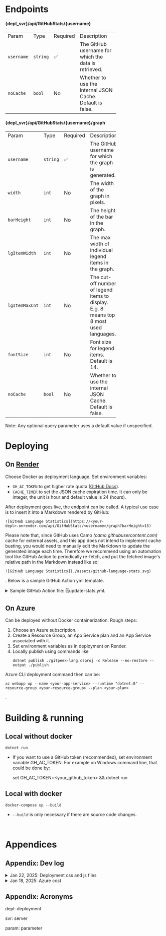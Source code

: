 # Endpoints

#### {depl_svr}/api/GitHubStats/{username}
<table style="max-width: 70%; width: auto; border-collapse: collapse;">
  <tbody>
    <tr>
      <td>Param</td>
      <td>Type</td>
      <td>Required</td>
      <td>Description</td>
    </tr>
    <tr>
      <td><code>username</code></td>
      <td><code>string</code></td>
      <td>✅</td>
      <td>The GitHub username for which the data is retrieved.</td>
    </tr>
    <tr>
      <td><code>noCache</code></td>
      <td><code>bool</code></td>
      <td>No</td>
      <td>Whether to use the internal JSON Cache. Default is false.</td>
    </tr>
  </tbody>
</table>

#### {depl_svr}/api/GitHubStats/{username}/graph
<table style="max-width: 70%; width: auto; border-collapse: collapse;">
  <tbody>
    <tr>
      <td>Param</td>
      <td>Type</td>
      <td>Required</td>
      <td>Description</td>
    </tr>
    <tr>
      <td><code>username</code></td>
      <td><code>string</code></td>
      <td>✅</td>
      <td>The GitHub username for which the graph is generated.</td>
    </tr>
    <tr>
      <td><code>width</code></td>
      <td><code>int</code></td>
      <td>No</td>
      <td>The width of the graph in pixels.</td>
    </tr>
    <tr>
      <td><code>barHeight</code></td>
      <td><code>int</code></td>
      <td>No</td>
      <td>The height of the bar in the graph.</td>
    </tr>
    <tr>
      <td><code>lgItemWidth</code></td>
      <td><code>int</code></td>
      <td>No</td>
      <td>The max width of individual legend items in the graph.</td>
    </tr>
    <tr>
      <td><code>lgItemMaxCnt</code></td>
      <td><code>int</code></td>
      <td>No</td>
      <td>The cut-off number of legend items to display. E.g. 8 means top 8 most used languages.</td>
    </tr>
    <tr>
      <td><code>fontSize</code></td>
      <td><code>int</code></td>
      <td>No</td>
      <td>Font size for legend items. Default is 14.</td>
    </tr>
    <tr>
      <td><code>noCache</code></td>
      <td><code>bool</code></td>
      <td>No</td>
      <td>Whether to use the internal JSON Cache. Default is false.</td>
    </tr>
  </tbody>
</table>

Note: Any optional query parameter uses a default value if unspecified.

# Deploying

## On [Render](https://render.com/)

Choose Docker as deployment language. Set environment variables:
  - `GH_AC_TOKEN` to get higher rate quota ([GitHub Docs](https://docs.github.com/en/rest/rate-limit/rate-limit?apiVersion=2022-11-28)).
  - `CACHE_TIMER` to set the JSON cache expiration time. It can only be integer, the unit is hour and default value is 24 (hours).

After deployment goes live, the endpoint can be called. A typical use case is to insert it into a Markdown rendered by GitHub:
  
  ```
  ![GitHub Language Statistics](https://<your-depl>.onrender.com/api/GitHubStats/<username>/graph?barHeight=15)
  ```

Please note that, since GitHub uses Camo *(camo.githubusercontent.com)* cache for external assets, and this app does not intend to implement cache busting, you would need to manually edit the Markdown to update the generated image each time. Therefore we recommend using an automation tool like GitHub Action to periodically re-fetch, and put the fetched image's relative path in the Markdown instead like so:
  ```
  ![GitHub Language Statistics](./assets/github-language-stats.svg)
  ```
. Below is a sample GitHub Action yml template.

<details>
<summary>Sample GitHub Action file: 🗒️update-stats.yml.</summary>

    name: Update GitHub Language Stats

    on:
      schedule:
        - cron: '0 */24 * * *' # Run every 24 hours
      workflow_dispatch:       # Allow manual trigger

    permissions:
      contents: write

    jobs:
      update-stats:
        runs-on: ubuntu-latest
        steps:
          - uses: actions/checkout@v4

          - name: Fetch stats from gitpeek-lang
            run: |
              mkdir -p assets
              curl "https://<your-depl>.onrender.com/api/GitHubStats/<username>/graph?barHeight=15" > assets/github-language-stats.svg

          - name: Commit and push if changed
            run: |
              git config user.name github-actions
              git config user.email github-actions@github.com
              git add assets/github-language-stats.svg
              git diff --quiet && git diff --staged --quiet || git commit -m "Update GitHub language stats"
              git push
</details>

## On Azure

Can be deployed without Docker containerization. Rough steps:
  1. Choose an Azure subscription.
  2. Create a Resource Group, an App Service plan and an App Service associated with it.
  3. Set environment variables as in deployment on Render.
  4. Locally publish using commands like    
      ```
      dotnet publish ./gitpeek-lang.csproj -c Release --no-restore --output ./publish
      ```
Azure CLI deployment command then can be:
  ```
  az webapp up --name <your-app-service> --runtime "dotnet:8" --resource-group <your-resource-group> --plan <your-plan>
  ```
.

# Building & running

## Local without docker

`dotnet run`

- If you want to use a GitHub token (recommended), set environment variable GH_AC_TOKEN. For example on Windows command line, that could be done by:

    set GH_AC_TOKEN=<your_github_token> && dotnet run

## Local with docker

`docker-compose up --build`

- `--build` is only necessary if there are source code changes.


<br>

# Appendices

## Appendix: Dev log
<details>
<summary>Jan 22, 2025: Deployment css and js files</summary>
It seems we need to use smth like Libman to restore dependencies such as bootstrap.bundle.min.js before deploying through a provide like render.com. Also need to correct paths in `_Layout.cshtml`. Otherwise there will be 404s when retrieving them.
</details>

<details>
<summary>Jan 18, 2025: Azure cost</summary>
I only have 1 API Management rule and 1 App Service. Azure's predicted cost is $68.71 per about a month. This probably be good for bulk management but will not be worth it for micro apps like this one.
<br>
<img alt="screenshot" src="https://live.staticflickr.com/65535/54269434801_40f2951791_b.jpg" width="320">

</details>

## Appendix: Acronyms

depl: deployment

svr: server

param: parameter
